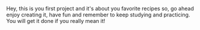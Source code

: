Hey, this is you first project and it's about you favorite recipes so, go ahead enjoy creating it, have fun and remember to keep studying and practicing. You will get it done if you really mean it!